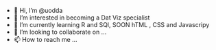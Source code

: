 - 👋 Hi, I’m @uodda
- 👀 I’m interested in becoming a Dat Viz specialist
- 🌱 I’m currently learning R and SQl, SOON hTML , CSS and Javascripy
- 💞️ I’m looking to collaborate on ...
- 📫 How to reach me ...

<!---
uodda/uodda is a ✨ special ✨ repository because its `README.md` (this file) appears on your GitHub profile.
You can click the Preview link to take a look at your changes.
--->
